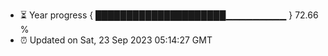 - ⏳ Year progress { █████████████████████▁▁▁▁▁▁▁▁▁ } 72.66 %
- ⏰ Updated on Sat, 23 Sep 2023 05:14:27 GMT

